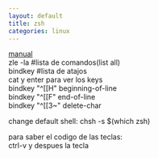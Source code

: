 ```yaml
---
layout: default
title: zsh
categories: linux
---
```

[manual](https://zsh.sourceforge.io/Guide/zshguide04.html)  
zle -la #lista de comandos(list all)  
bindkey #lista de atajos  
cat y enter para ver los keys  
bindkey  "^[[H"   beginning-of-line  
bindkey  "^[[F"   end-of-line  
bindkey  "^[[3~"  delete-char  

change default shell: chsh -s $(which zsh)  

para saber el codigo de las teclas:  
ctrl-v y despues la tecla  
